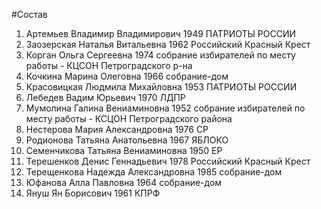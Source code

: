 #Состав
1. Артемьев Владимир Владимирович 1949 ПАТРИОТЫ РОССИИ
2. Заозерская Наталья Витальевна 1962 Российский Красный Крест
3. Корган Ольга Сергеевна 1974 собрание избирателей по месту работы - КЦСОН Петроградского р-на
4. Кочкина Марина Олеговна 1966 собрание-дом
5. Красовицкая Людмила Михайловна 1953 ПАТРИОТЫ РОССИИ
6. Лебедев Вадим Юрьевич 1970 ЛДПР
7. Мумолина Галина Вениаминовна 1952 собрание избирателей по месту работы - КСЦОН Петроградского района
8. Нестерова Мария Александровна 1976 СР
9. Родионова Татьяна Анатольевна 1967 ЯБЛОКО
10. Семенчикова Татьяна Вениаминовна 1950 ЕР
11. Терешенков Денис Геннадьевич 1978 Российский Красный Крест
12. Терещенкова Надежда Александровна 1985 собрание-дом
13. Юфанова Алла Павловна 1964 собрание-дом
14. Януш Ян Борисович 1961 КПРФ
